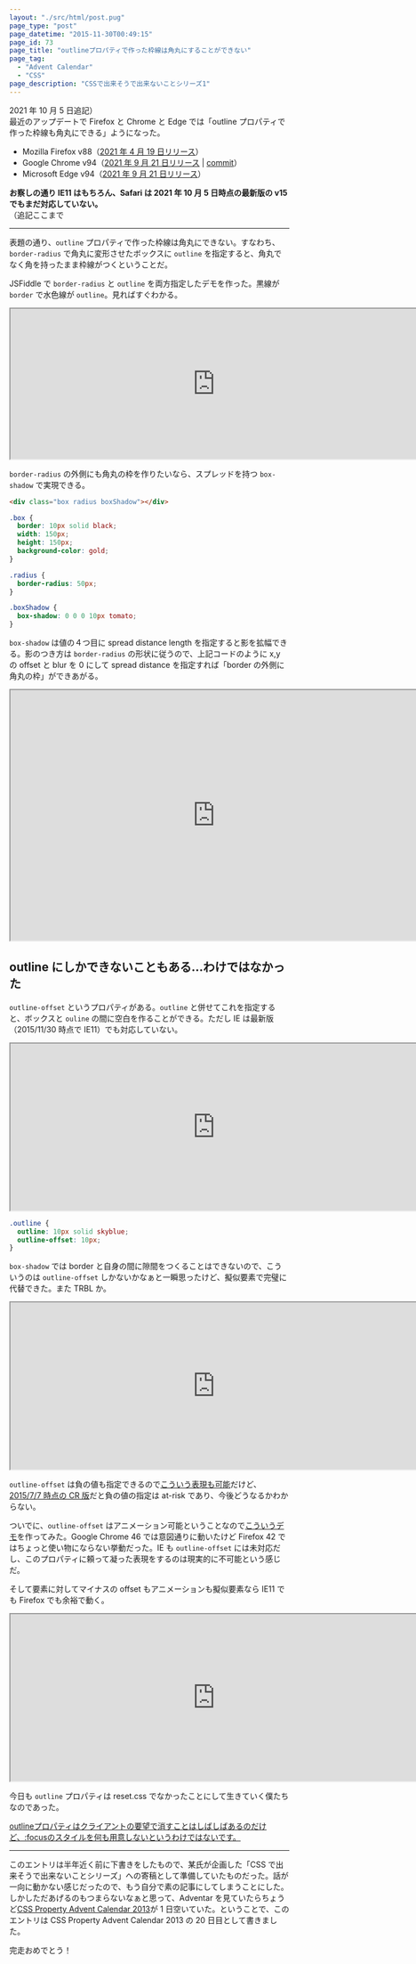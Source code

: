 ```yaml
---
layout: "./src/html/post.pug"
page_type: "post"
page_datetime: "2015-11-30T00:49:15"
page_id: 73
page_title: "outlineプロパティで作った枠線は角丸にすることができない"
page_tag:
  - "Advent Calendar"
  - "CSS"
page_description: "CSSで出来そうで出来ないことシリーズ1"
---
```


2021 年 10 月 5 日追記）<br>
最近のアップデートで Firefox と Chrome と Edge では「outline プロパティで作った枠線も角丸にできる」ようになった。

- Mozilla Firefox v88（[2021 年 4 月 19 日リリース](https://developer.mozilla.org/en-US/docs/Mozilla/Firefox/Releases/88#css)）
- Google Chrome v94（[2021 年 9 月 21 日リリース](https://chromereleases.googleblog.com/2021/09/stable-channel-update-for-desktop_21.html) | [commit](https://chromium.googlesource.com/chromium/src/+/a37e4a5a7f24b9a0b9e8263ece2dbba9b11d9976)）
- Microsoft Edge v94（[2021 年 9 月 21 日リリース](https://docs.microsoft.com/ja-jp/deployedge/microsoft-edge-relnote-stable-channel#version-94099231-september-24)）

**お察しの通り IE11 はもちろん、Safari は 2021 年 10 月 5 日時点の最新版の v15 でもまだ対応していない。**<br>
（追記ここまで

---

表題の通り、`outline` プロパティで作った枠線は角丸にできない。すなわち、`border-radius` で角丸に変形させたボックスに `outline` を指定すると、角丸でなく角を持ったまま枠線がつくということだ。

JSFiddle で `border-radius` と `outline` を両方指定したデモを作った。黒線が `border` で水色線が `outline`。見ればすぐわかる。

<iframe width="736" height="270" src="https://jsfiddle.net/otiext/tkrs6eva/embedded/result,css,html/" allowfullscreen="allowfullscreen"></iframe>

`border-radius` の外側にも角丸の枠を作りたいなら、スプレッドを持つ `box-shadow` で実現できる。

```html
<div class="box radius boxShadow"></div>
```

```css
.box {
  border: 10px solid black;
  width: 150px;
  height: 150px;
  background-color: gold;
}

.radius {
  border-radius: 50px;
}

.boxShadow {
  box-shadow: 0 0 0 10px tomato;
}
```

`box-shadow` は値の４つ目に spread distance length を指定すると影を拡幅できる。影のつき方は `border-radius` の形状に従うので、上記コードのように x,y の offset と blur を 0 にして spread distance を指定すれば「border の外側に角丸の枠」ができあがる。

<iframe width="736" height="450" src="https://jsfiddle.net/otiext/tkrs6eva/1/embedded/result,css,html/" allowfullscreen="allowfullscreen"></iframe>

## outline にしかできないこともある…わけではなかった

`outline-offset` というプロパティがある。`outline` と併せてこれを指定すると、ボックスと `ouline` の間に空白を作ることができる。ただし IE は最新版（2015/11/30 時点で IE11）でも対応していない。

<iframe width="736" height="300" src="https://jsfiddle.net/otiext/tkrs6eva/2/embedded/result,css,html/" allowfullscreen="allowfullscreen"></iframe>

```css
.outline {
  outline: 10px solid skyblue;
  outline-offset: 10px;
}
```

`box-shadow` では border と自身の間に隙間をつくることはできないので、こういうのは `outline-offset` しかないかなぁと一瞬思ったけど、擬似要素で完璧に代替できた。また TRBL か。

<iframe width="736" height="300" src="https://jsfiddle.net/otiext/tkrs6eva/3/embedded/result,css,html/" allowfullscreen="allowfullscreen"></iframe>

`outline-offset` は負の値も指定できるので[こういう表現も可能](https://jsfiddle.net/otiext/w86s3fL8/2/)だけど、[2015/7/7 時点の CR 版](http://www.w3.org/TR/2015/CR-css-ui-3-20150707/#outline-offset)だと負の値の指定は at-risk であり、今後どうなるかわからない。

ついでに、`outline-offset` はアニメーション可能ということなので[こういうデモ](https://jsfiddle.net/otiext/w86s3fL8/3/)を作ってみた。Google Chrome 46 では意図通りに動いたけど Firefox 42 ではちょっと使い物にならない挙動だった。IE も `outline-offset` には未対応だし、このプロパティに頼って凝った表現をするのは現実的に不可能という感じだ。

そして要素に対してマイナスの offset もアニメーションも擬似要素なら IE11 でも Firefox でも余裕で動く。

<iframe width="736" height="300" src="https://jsfiddle.net/otiext/tkrs6eva/4/embedded/result,css,html/" allowfullscreen="allowfullscreen"></iframe>

今日も `outline` プロパティは reset.css でなかったことにして生きていく僕たちなのであった。

<ins>
outlineプロパティはクライアントの要望で消すことはしばしばあるのだけど、:focusのスタイルを何も用意しないというわけではないです。
</ins>

---

このエントリは半年近く前に下書きをしたもので、某氏が企画した「CSS で出来そうで出来ないことシリーズ」への寄稿として準備していたものだった。話が一向に動かない感じだったので、もう自分で素の記事にしてしまうことにした。しかしただあげるのもつまらないなぁと思って、Adventar を見ていたらちょうど[CSS Property Advent Calendar 2013](http://www.adventar.org/calendars/57)が 1 日空いていた。ということで、このエントリは CSS Property Advent Calendar 2013 の 20 日目として書きました。

完走おめでとう！
